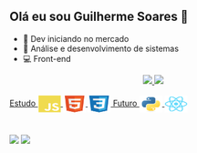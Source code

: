 ## Olá eu sou Guilherme Soares 👋

- 💽 Dev iniciando no mercado
- 📘 Análise e desenvolvimento de sistemas
- 💻 Front-end

<div align="center">
  <a href="https://github.com/Guilherme-Soar6">
  <img height="180em" src="https://github-readme-stats.vercel.app/api?username=Guilherme-Soar6&show_icons=true&theme=dracula&include_all_commits=true&count_private=true"/>
<img height="180em" src="https://github-readme-stats.vercel.app/api/top-langs/?username=Guilherme-Soar6&layout=compact&langs_count=7&theme=dracula"/>
</div>
  
  <div style="display: inline_block"><br>
   Estudo 
  <img align="center" alt="Js-" height="30" width="40" src="https://raw.githubusercontent.com/devicons/devicon/master/icons/javascript/javascript-plain.svg">
  <img align="center" alt="HTML" height="30" width="40" src="https://raw.githubusercontent.com/devicons/devicon/master/icons/html5/html5-original.svg">
  <img align="center" alt="CSS" height="30" width="40" src="https://raw.githubusercontent.com/devicons/devicon/master/icons/css3/css3-original.svg">
   Futuro
  <img align="center" alt="Python" height="30" width="40" src="https://raw.githubusercontent.com/devicons/devicon/master/icons/python/python-original.svg">
  <img align="center" alt="React" height="30" width="40" src="https://raw.githubusercontent.com/devicons/devicon/master/icons/react/react-original.svg">  
</div>
 
 # 
 <div> 
  <a href="https://www.instagram.com/gui.lhermesoares22/" target="_blank"><img src="https://img.shields.io/badge/-Instagram-%23E4405F?style=for-the-badge&logo=instagram&logoColor=white" target="_blank"></a>
  <a href="https://www.linkedin.com/in/guilherme-soares-896393238" target="_blank"><img src="https://img.shields.io/badge/-LinkedIn-%230077B5?style=for-the-badge&logo=linkedin&logoColor=white" target="_blank"></a>  
</div>  
